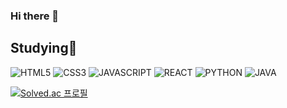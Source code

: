 ### Hi there 👋

## Studying🌱
![HTML5](http://img.shields.io/badge/HTML-E34F26?style=flat-square&logo=HTML5&logoColor=white)
![CSS3](http://img.shields.io/badge/CSS-1572B6?style=flat-square&logo=CSS3&logoColor=white)
![JAVASCRIPT](http://img.shields.io/badge/JavaScript-F7DF1E?style=flat-square&logo=JavaScript&logoColor=white)
![REACT](http://img.shields.io/badge/React-61DAFB?style=flat-square&logo=React&logoColor=white)
![PYTHON](http://img.shields.io/badge/Python-3776AB?style=flat-square&logo=Python&logoColor=white)
![JAVA](http://img.shields.io/badge/JAVA-007396?style=flat-square&logo=java&logoColor=white)


<!--<img src="https://img.shields.io/badge/JAVA-007396?style=for-the-badge&logo=java&logoColor=white">-->
<!--
**lj05117/lj05117** is a ✨ _special_ ✨ repository because its `README.md` (this file) appears on your GitHub profile.

Here are some ideas to get you started:

- 🔭 I’m currently working on ...
- 🌱 I’m currently learning ...
- 👯 I’m looking to collaborate on ...
- 🤔 I’m looking for help with ...
- 💬 Ask me about ...
- 📫 How to reach me: ...
- 😄 Pronouns: ...
- ⚡ Fun fact: ...
-->
[![Solved.ac
프로필](http://mazassumnida.wtf/api/v2/generate_badge?boj=lj05117)](https://solved.ac/lj05117)
